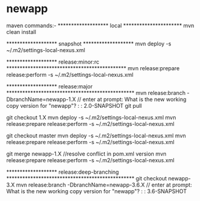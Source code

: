 newapp
======

maven commands:-
******************* local **********************
mvn clean install

******************* snapshot *******************
mvn deploy -s ~/.m2/settings-local-nexus.xml

******************* release:minor:rc *********************************************
mvn release:prepare release:perform -s ~/.m2/settings-local-nexus.xml

******************* release:major ************************************************
mvn release:branch -DbranchName=newapp-1.X
// enter  at prompt:  What is the new working copy version for "newapp"? : : 2.0-SNAPSHOT
git pull

git checkout 1.X
mvn deploy -s ~/.m2/settings-local-nexus.xml
mvn release:prepare release:perform -s ~/.m2/settings-local-nexus.xml

git checkout master
mvn deploy -s ~/.m2/settings-local-nexus.xml
mvn release:prepare release:perform -s ~/.m2/settings-local-nexus.xml

git merge newapp-1.X
//resolve conflict in pom.xml version
mvn release:prepare release:perform -s ~/.m2/settings-local-nexus.xml

******************* release:deep-branching ************************************************
git checkout newapp-3.X
mvn release:branch -DbranchName=newapp-3.6.X
// enter  at prompt:  What is the new working copy version for "newapp"? : : 3.6-SNAPSHOT